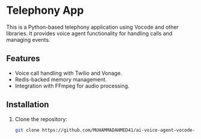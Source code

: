 # Telephony App

This is a Python-based telephony application using Vocode and other libraries. It provides voice agent functionality for handling calls and managing events.

## Features
- Voice call handling with Twilio and Vonage.
- Redis-backed memory management.
- Integration with FFmpeg for audio processing.

## Installation
1. Clone the repository:
   ```bash
   git clone https://github.com/MUHAMMADAHMED41/ai-voice-agent-vocode-template.git
